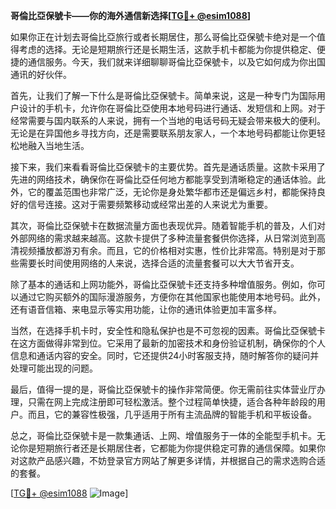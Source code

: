 **哥倫比亞保號卡——你的海外通信新选择[[TG💪+ @esim1088](https://t.me/s/esim1088)]**

如果你正在计划去哥倫比亞旅行或者长期居住，那么哥倫比亞保號卡绝对是一个值得考虑的选择。无论是短期旅行还是长期生活，这款手机卡都能为你提供稳定、便捷的通信服务。今天，我们就来详细聊聊哥倫比亞保號卡，以及它如何成为你出国通讯的好伙伴。

首先，让我们了解一下什么是哥倫比亞保號卡。简单来说，这是一种专门为国际用户设计的手机卡，允许你在哥倫比亞使用本地号码进行通话、发短信和上网。对于经常需要与国内联系的人来说，拥有一个当地的电话号码无疑会带来极大的便利。无论是在异国他乡寻找方向，还是需要联系朋友家人，一个本地号码都能让你更轻松地融入当地生活。

接下来，我们来看看哥倫比亞保號卡的主要优势。首先是通话质量。这款卡采用了先进的网络技术，确保你在哥倫比亞任何地方都能享受到清晰稳定的通话体验。此外，它的覆盖范围也非常广泛，无论你是身处繁华都市还是偏远乡村，都能保持良好的信号连接。这对于需要频繁移动或经常出差的人来说尤为重要。

其次，哥倫比亞保號卡在数据流量方面也表现优异。随着智能手机的普及，人们对外部网络的需求越来越高。这款卡提供了多种流量套餐供你选择，从日常浏览到高清视频播放都游刃有余。而且，它的价格相对实惠，性价比非常高。特别是对于那些需要长时间使用网络的人来说，选择合适的流量套餐可以大大节省开支。

除了基本的通话和上网功能外，哥倫比亞保號卡还支持多种增值服务。例如，你可以通过它购买额外的国际漫游服务，方便你在其他国家也能使用本地号码。此外，还有语音信箱、来电显示等实用功能，让你的通讯体验更加丰富多样。

当然，在选择手机卡时，安全性和隐私保护也是不可忽视的因素。哥倫比亞保號卡在这方面做得非常到位。它采用了最新的加密技术和身份验证机制，确保你的个人信息和通话内容的安全。同时，它还提供24小时客服支持，随时解答你的疑问并处理可能出现的问题。

最后，值得一提的是，哥倫比亞保號卡的操作非常简便。你无需前往实体营业厅办理，只需在网上完成注册即可轻松激活。整个过程简单快捷，适合各种年龄段的用户。而且，它的兼容性极强，几乎适用于所有主流品牌的智能手机和平板设备。

总之，哥倫比亞保號卡是一款集通话、上网、增值服务于一体的全能型手机卡。无论你是短期旅行者还是长期居住者，它都能为你提供稳定可靠的通信保障。如果你对这款产品感兴趣，不妨登录官方网站了解更多详情，并根据自己的需求选购合适的套餐。

[[TG💪+ @esim1088](https://t.me/s/esim1088) ![Image](https://i.postimg.cc/4NQfJmqS/Snipaste-2025-05-13-00-14-12.png)]